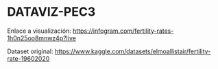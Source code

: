 # DATAVIZ-PEC3

Enlace a visualización: https://infogram.com/fertility-rates-1h0n25oo8mnwz4p?live

Dataset original: https://www.kaggle.com/datasets/elmoallistair/fertility-rate-19602020
